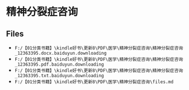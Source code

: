 # 精神分裂症咨询

## Files

- `F:/【01分类书籍】\kindle好书\更新8\PDF\医学\精神分裂症咨询\精神分裂症咨询_12363395.docx.baiduyun.downloading`
- `F:/【01分类书籍】\kindle好书\更新8\PDF\医学\精神分裂症咨询\精神分裂症咨询_12363395.pdf.baiduyun.downloading`
- `F:/【01分类书籍】\kindle好书\更新8\PDF\医学\精神分裂症咨询\精神分裂症咨询_12363395.txt.baiduyun.downloading`
- `F:/【01分类书籍】\kindle好书\更新8\PDF\医学\精神分裂症咨询\files.md`
